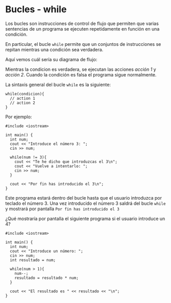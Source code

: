 # Bucles - while

Los bucles son instrucciones de control de flujo que permiten que varias sentencias de un programa se ejecuten repetidamente en función en una condición.

En particular, el bucle `while` permite que un conjuntos de instrucciones se repitan mientras una condición sea verdadera.

Aquí vemos cuál sería su diagrama de flujo:



Mientras la condicion es verdadera, se ejecutan las acciones _acción 1_ y _acción 2_. Cuando la condición es falsa el programa sigue normalmente.

La sintaxis general del bucle `while` es la siguiente:

```
while(condicion){
  // action 1
  // action 2
}
```

Por ejemplo:

```
#include <iostream>

int main() {
  int num;
  cout << "Introduce el número 3: ";
  cin >> num;

  while(num != 3){
    cout << "Te he dicho que introduzcas el 3\n";
    cout << "Vuelve a intentarlo: ";
    cin >> num;
  }

  cout << "Por fin has introducido el 3\n";
}
```

Este programa estará dentro del bucle hasta que el usuario introduzca por teclado el número 3. Una vez introducido el número 3 saldrá del bucle `while` y mostrará por pantalla `Por fin has introducido el 3`

¿Qué mostraría por pantalla el siguiente programa si el usuario introduce un 4?

```
#include <iostream>

int main() {
  int num;
  cout << "Introduce un número: ";
  cin >> num;
  int resultado = num;

  while(num > 1){
    num--;
    resultado = resultado * num;
  }

  cout << "El resultado es " << resultado << "\n";
}
```
